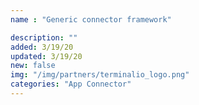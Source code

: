 ```yaml
---
name : "Generic connector framework"

description: ""
added: 3/19/20
updated: 3/19/20
new: false
img: "/img/partners/terminalio_logo.png"
categories: "App Connector"
---
```

